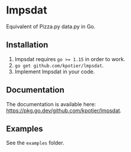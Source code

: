 # lmpsdat

Equivalent of Pizza.py data.py in Go.

## Installation

1. lmpsdat requires `go >= 1.15` in order to work.
2. `go get github.com/kpotier/lmpsdat`.
3. Implement lmpsdat in your code.

## Documentation

The documentation is available here: https://pkg.go.dev/github.com/kpotier/lmpsdat.

## Examples

See the `examples` folder.

